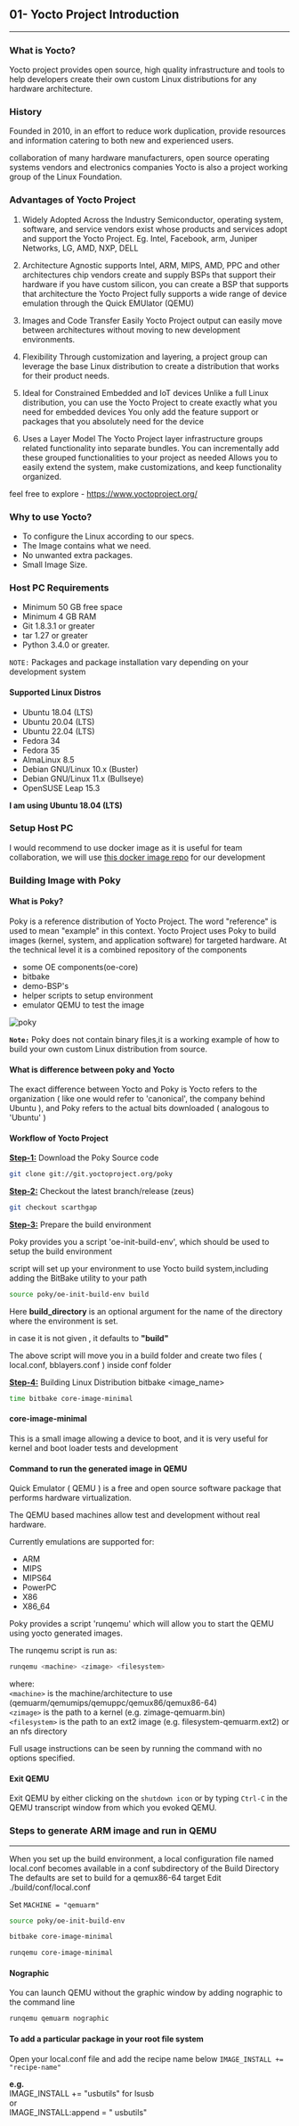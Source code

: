 ## 01- Yocto Project Introduction
---------

### What is Yocto?
Yocto project provides open source, high quality infrastructure and tools to help developers create their own custom Linux distributions for any hardware architecture.

### History
Founded in 2010,  in an effort to reduce work duplication, provide resources and information catering to both new and experienced users.

collaboration of many hardware manufacturers, open source operating systems vendors and electronics companies
Yocto is also a project working group of the Linux Foundation.

### Advantages of Yocto Project
1. Widely Adopted Across the Industry
        Semiconductor, operating system, software, and service vendors exist whose products and services adopt and support the Yocto Project.
        Eg. Intel, Facebook, arm, Juniper Networks, LG, AMD, NXP, DELL

2. Architecture Agnostic
        supports Intel, ARM, MIPS, AMD, PPC and other architectures
        chip vendors create and supply BSPs that support their hardware
        if you have custom silicon, you can create a BSP that supports that architecture
        the Yocto Project fully supports a wide range of device emulation through the Quick EMUlator (QEMU)

3. Images and Code Transfer Easily
        Yocto Project output can easily move between architectures without moving to new development environments.

4. Flexibility
        Through customization and layering, a project group can leverage the base Linux distribution to create a distribution that works for their product needs.

5. Ideal for Constrained Embedded and IoT devices
        Unlike a full Linux distribution, you can use the Yocto Project to create exactly what you need for embedded devices
        You only add the feature support or packages that you absolutely need for the device

6. Uses a Layer Model
        The Yocto Project layer infrastructure groups related functionality into separate bundles.
        You can incrementally add these grouped functionalities to your project as needed
        Allows you to easily extend the system, make customizations, and keep functionality organized.

feel free to explore - https://www.yoctoproject.org/

### Why to use Yocto?
* To configure the Linux according to our specs. 
* The Image contains what we need.
* No unwanted extra packages. 
* Small Image Size.

### Host PC Requirements

* Minimum 50 GB free space
* Minimum 4 GB RAM
* Git 1.8.3.1 or greater
* tar 1.27 or greater
* Python 3.4.0 or greater.

```NOTE:``` Packages and package installation vary depending on your development system

#### Supported Linux Distros

- Ubuntu 18.04 (LTS)
- Ubuntu 20.04 (LTS)
- Ubuntu 22.04 (LTS)
- Fedora 34
- Fedora 35
- AlmaLinux 8.5
- Debian GNU/Linux 10.x (Buster)
- Debian GNU/Linux 11.x (Bullseye)
- OpenSUSE Leap 15.3

**I am using Ubuntu 18.04 (LTS)**

### Setup Host PC

I would recommend to use docker image as it is useful for team collaboration, we will use [this docker image repo](https://github.com/prashantdivate/docker-yoctobuilder) for our development


### Building Image with Poky

#### What is Poky?

Poky is a reference distribution of Yocto Project. The word "reference" is used to mean "example" in this context.
Yocto Project uses Poky to build images (kernel, system, and application software) for targeted hardware.
At the technical level it is a combined repository of the components

* some OE components(oe-core)
* bitbake
* demo-BSP's
* helper scripts to setup environment
* emulator QEMU to test the image

![poky](resources/poky.png)

**``Note:``** Poky does not contain binary files,it is a working example of how to build your own custom Linux distribution from source.

#### What is difference between poky and Yocto 
The exact difference between Yocto and Poky is Yocto refers to the organization ( like one would refer to 'canonical', the company behind Ubuntu ), and Poky refers to the actual bits downloaded ( analogous to 'Ubuntu' ) 

#### Workflow of Yocto Project

**<ins>Step-1:</ins>** Download the Poky Source code

```bash
git clone git://git.yoctoproject.org/poky
```

**<ins>Step-2:</ins>** Checkout the latest branch/release (zeus)

```bash
git checkout scarthgap
```

**<ins>Step-3:</ins>** Prepare the build environment

Poky provides you a script 'oe-init-build-env', which should be used to setup the build environment

script will set up your environment to use Yocto build system,including adding the BitBake utility to your path

```bash
source poky/oe-init-build-env build
```

Here **build_directory** is an optional argument for the name of the directory where the environment is set.

in case it is not given , it defaults to **"build"**

The above script will move you in a build folder and create two files ( local.conf, bblayers.conf ) inside conf folder

**<ins>Step-4:</ins>** Building Linux Distribution
bitbake <image_name>
```bash
time bitbake core-image-minimal
```

#### core-image-minimal
This is a small image allowing a device to boot, and it is very useful for kernel and boot loader tests and development

#### Command to run the generated image in QEMU
Quick Emulator ( QEMU ) is a free and open source software package that performs hardware virtualization.

The QEMU based machines allow test and development without real hardware.

Currently emulations are supported for:
* ARM
* MIPS
* MIPS64
* PowerPC
* X86
* X86_64

Poky provides a script 'runqemu' which will allow you to start the QEMU using yocto generated images.

The runqemu script is run as:
```bash
runqemu <machine> <zimage> <filesystem>
```

where:\
   `<machine>` is the machine/architecture to use (qemuarm/qemumips/qemuppc/qemux86/qemux86-64)\
   `<zimage>` is the path to a kernel (e.g. zimage-qemuarm.bin)\
   `<filesystem>` is the path to an ext2 image (e.g. filesystem-qemuarm.ext2) or an nfs directory

Full usage instructions can be seen by running the command with no options specified.

#### Exit QEMU
Exit QEMU by either clicking on the `shutdown icon` or by typing `Ctrl-C` in the QEMU transcript window from which you evoked QEMU.

### Steps to generate ARM image and run in QEMU
---
When you set up the build environment, a local configuration file named local.conf becomes available in a conf subdirectory of the Build Directory
The defaults are set to build for a qemux86-64 target
Edit ./build/conf/local.conf

Set ```MACHINE = "qemuarm"```
```bash
source poky/oe-init-build-env
```
```bash
bitbake core-image-minimal
```
```bash
runqemu core-image-minimal
```


#### Nographic
You can launch QEMU without the graphic window by adding nographic to the command line
```bash
runqemu qemuarm nographic
```

#### To add a particular package in your root file system
Open your local.conf file and add the recipe name below
```IMAGE_INSTALL += "recipe-name"```

**e.g.** \
IMAGE_INSTALL += "usbutils" for lsusb \
or \
IMAGE_INSTALL:append = " usbutils"

